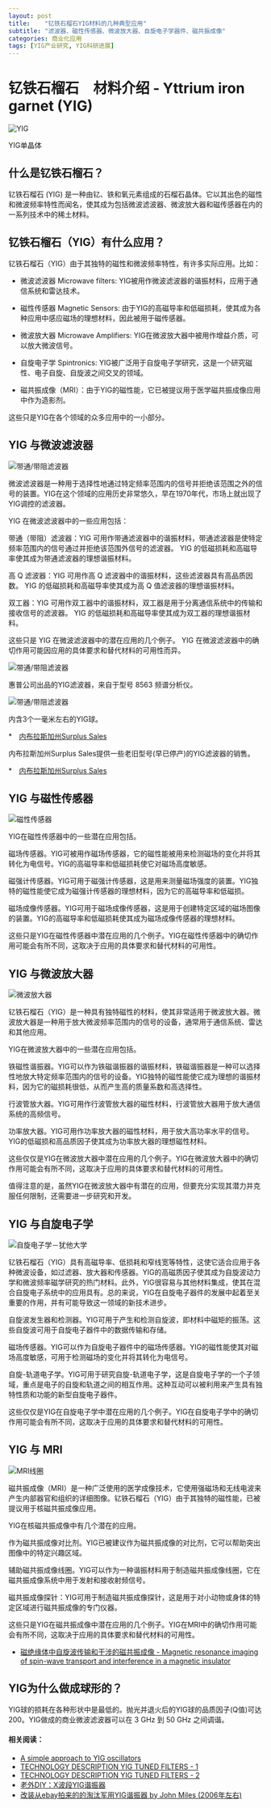 ```yaml
---
layout: post
title:    "钇铁石榴石YIG材料的几种典型应用"
subtitle: "滤波器、磁性传感器、微波放大器、自旋电子学器件、磁共振成像"
categories: 商业化应用
tags: [YIG产业研究, YIG科研进展]
---
```



# 钇铁石榴石　材料介绍 - Yttrium iron garnet (YIG)

![YIG]("https://upload.wikimedia.org/wikipedia/commons/1/11/Wiki-YIG.jpg")

YIG单晶体

## 什么是钇铁石榴石？

钇铁石榴石 (YIG) 是一种由钇、铁和氧元素组成的石榴石晶体。它以其出色的磁性和微波频率特性而闻名，使其成为包括微波滤波器、微波放大器和磁传感器在内的一系列技术中的稀土材料。


## 钇铁石榴石（YIG）有什么应用？

钇铁石榴石（YIG）由于其独特的磁性和微波频率特性，有许多实际应用。比如：

* 微波滤波器 Microwave filters: YIG被用作微波滤波器的谐振材料，应用于通信系统和雷达技术。

* 磁性传感器 Magnetic Sensors: 由于YIG的高磁导率和低磁损耗，使其成为各种应用中感应磁场的理想材料，因此被用于磁传感器。

* 微波放大器 Microwave Amplifiers: YIG在微波放大器中被用作增益介质，可以放大微波信号。

* 自旋电子学 Spintronics: YIG被广泛用于自旋电子学研究，这是一个研究磁性、电子自旋、自旋波之间交叉的领域。

* 磁共振成像（MRI）：由于YIG的磁性能，它已被提议用于医学磁共振成像应用中作为造影剂。

这些只是YIG在各个领域的众多应用中的一小部分。

## YIG 与微波滤波器

![带通/带阻滤波器](https://sp-ao.shortpixel.ai/client/to_webp,q_glossy,ret_img,w_864/https://electricalacademia.com/wp-content/uploads/2018/11/fg19_03000.jpeg)

微波滤波器是一种用于选择性地通过特定频率范围内的信号并拒绝该范围之外的信号的装置。YIG在这个领域的应用历史非常悠久，早在1970年代，市场上就出现了YIG调控的滤波器。

YIG 在微波滤波器中的一些应用包括：

带通（带阻）滤波器：YIG 可用作带通滤波器中的谐振材料，带通滤波器是使特定频率范围内的信号通过并拒绝该范围外信号的滤波器。 YIG 的低磁损耗和高磁导率使其成为带通滤波器的理想谐振材料。

高 Q 滤波器：YIG 可用作高 Q 滤波器中的谐振材料，这些滤波器具有高品质因数。 YIG 的低磁损耗和高磁导率使其成为高 Q 值滤波器的理想谐振材料。

双工器：YIG 可用作双工器中的谐振材料，双工器是用于分离通信系统中的传输和接收信号的滤波器。 YIG 的低磁损耗和高磁导率使其成为双工器的理想谐振材料。

这些只是 YIG 在微波滤波器中的潜在应用的几个例子。 YIG 在微波滤波器中的确切作用可能因应用的具体要求和替代材料的可用性而异。


![带通/带阻滤波器](https://d2xunoxnk3vwmv.cloudfront.net/encyclopedias/636541237135280342-01_yig_top.jpg)

惠普公司出品的YIG滤波器，来自于型号 8563 频谱分析仪。

![带通/带阻滤波器](https://d2xunoxnk3vwmv.cloudfront.net/encyclopedias/636541237177988123-04_mesh_removed_300.jpg)

内含3个一毫米左右的YIG球。

*　[内布拉斯加州Surplus Sales](https://www.surplussales.com/RF/RFFilters-4.html)

内布拉斯加州Surplus Sales提供一些老旧型号(早已停产)的YIG滤波器的销售。

*　[内布拉斯加州Surplus Sales](https://www.microwaves101.com/encyclopedias/yig-technology)


## YIG 与磁性传感器

![磁性传感器](https://www.akm.com/content/www/akm/eu/en/products/hall-sensor/tutorial/_jcr_content/root/responsivegrid/layoutcontainer/card2.coreimg.png/1635916681571/r800-tech-magbase-01-1.png)


YIG在磁性传感器中的一些潜在应用包括。

磁场传感器。YIG可被用作磁场传感器，它的磁性能被用来检测磁场的变化并将其转化为电信号。YIG的高磁导率和低磁损耗使它对磁场高度敏感。

磁强计传感器。YIG可用于磁强计传感器，这是用来测量磁场强度的装置。YIG独特的磁性能使它成为磁强计传感器的理想材料，因为它的高磁导率和低磁损。

磁场成像传感器。YIG可用于磁场成像传感器，这是用于创建特定区域的磁场图像的装置。YIG的高磁导率和低磁损耗使其成为磁场成像传感器的理想材料。

这些只是YIG在磁性传感器中潜在应用的几个例子。YIG在磁性传感器中的确切作用可能会有所不同，这取决于应用的具体要求和替代材料的可用性。

## YIG 与微波放大器

![微波放大器](https://upload.wikimedia.org/wikipedia/commons/thumb/4/4b/Sagem_VS4_-_Skyworks_SKY77328-13-9827.jpg/1024px-Sagem_VS4_-_Skyworks_SKY77328-13-9827.jpg)

钇铁石榴石（YIG）是一种具有独特磁性的材料，使其非常适用于微波放大器。微波放大器是一种用于放大微波频率范围内的信号的设备，通常用于通信系统、雷达和其他应用。

YIG在微波放大器中的一些潜在应用包括。

铁磁性谐振器。YIG可以作为铁磁谐振器的谐振材料，铁磁谐振器是一种可以选择性地放大特定频率范围内的信号的设备。YIG独特的磁性能使它成为理想的谐振材料，因为它的磁损耗很低，从而产生高的质量系数和高选择性。

行波管放大器。YIG可用作行波管放大器的磁性材料，行波管放大器用于放大通信系统的高频信号。

功率放大器。YIG可用作功率放大器的磁性材料，用于放大高功率水平的信号。YIG的低磁损和高品质因子使其成为功率放大器的理想磁性材料。

这些仅仅是YIG在微波放大器中潜在应用的几个例子。YIG在微波放大器中的确切作用可能会有所不同，这取决于应用的具体要求和替代材料的可用性。

值得注意的是，虽然YIG在微波放大器中有潜在的应用，但要充分实现其潜力并克服任何限制，还需要进一步研究和开发。

## YIG 与自旋电子学

![自旋电子学－犹他大学](https://d182hggomw8pjd.cloudfront.net/wp-content/uploads/sites/12/2022/01/28143512/2000x1333-Spintronics-A.jpg)


钇铁石榴石（YIG）具有高磁导率、低损耗和窄线宽等特性，这使它适合应用于各种微波设备，如过滤器、放大器和传感器。YIG的高磁质因子使其成为自旋波动力学和微波频率磁学研究的热门材料。此外，YIG很容易与其他材料集成，使其在混合自旋电子系统中的应用具有。总的来说，YIG在自旋电子器件的发展中起着至关重要的作用，并有可能导致这一领域的新技术进步。

自旋波发生器和检测器。YIG可用于产生和检测自旋波，即材料中磁矩的振荡。这些自旋波可用于自旋电子器件中的数据传输和存储。

磁场传感器。YIG可以作为自旋电子器件中的磁场传感器。YIG的磁性能使其对磁场高度敏感，可用于检测磁场的变化并将其转化为电信号。

自旋-轨道电子学。YIG可用于研究自旋-轨道电子学，这是自旋电子学的一个子领域，重点是电子的自旋和轨道之间的相互作用。这种互动可以被利用来产生具有独特性质和功能的新型自旋电子器件。

这些仅仅是YIG在自旋电子学中潜在应用的几个例子。YIG在自旋电子学中的确切作用可能会有所不同，这取决于应用的具体要求和替代材料的可用性。

## YIG 与 MRI

![MRI线圈](http://mriquestions.com/uploads/3/4/5/7/34572113/703508_orig.gif)

磁共振成像（MRI）是一种广泛使用的医学成像技术，它使用强磁场和无线电波来产生内部器官和组织的详细图像。钇铁石榴石（YIG）由于其独特的磁性能，已被提议用于核磁共振成像应用。

YIG在核磁共振成像中有几个潜在的应用。

作为磁共振成像对比剂。YIG已被建议作为磁共振成像的对比剂，它可以帮助突出图像中的特定兴趣区域。

辅助磁共振成像线圈。YIG可以作为一种谐振材料用于制造磁共振成像线圈，它在磁共振成像系统中用于发射和接收射频信号。

磁共振成像探针：YIG可用于制造磁共振成像探针，这是用于对小动物或身体的特定区域进行磁共振成像的专门仪器。

这些只是YIG在磁共振成像中潜在应用的几个例子。YIG在MRI中的确切作用可能会有所不同，这取决于应用的具体要求和替代材料的可用性。

* [磁绝缘体中自旋波传输和干涉的磁共振成像 - Magnetic resonance imaging of spin-wave transport and interference in a magnetic insulator](https://www.science.org/doi/full/10.1126/sciadv.abd3556)


## YIG为什么做成球形的？

YIG球的损耗在各种形状中是最低的。抛光并退火后的YIG球的品质因子(Q值)可达200。YIG做成的商业微波滤波器可以在 3 GHz 到 50 GHz 之间调谐。

#### 相关阅读：

* [A simple approach to YIG oscillators](http://www.vhfcomm.co.uk/A%20Simple%20Approach%20tyo%20YIG%20Oscil.pdf)
* [TECHNOLOGY DESCRIPTION YIG TUNED FILTERS - 1](https://web.archive.org/web/20201103050050if_/https://www.microlambdawireless.com/uploads/files/pdfs/ytfdefinitions2.pdf)
* [TECHNOLOGY DESCRIPTION YIG TUNED FILTERS - 2](https://web.archive.org/web/20170829174300/http://www.microlambdawireless.com/uploads/files/pdfs/ytodefinitions2.pdf)
* [老外DIY：X波段YIG谐振器](https://www.qsl.net/kb9mwr/projects/uwave/Experimenting%20with%20a%20Stellex%20YIG%20Oscillator.pdf)
* [改装从ebay拍来的的淘汰军用YIG谐振器 by John Miles (2006年左右)](http://www.thegleam.com/ke5fx/stellex.htm)
